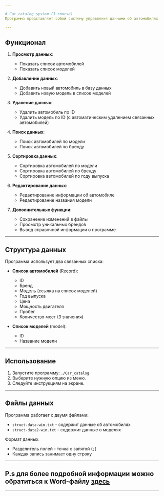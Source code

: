 ```yaml
---

# Сar_catalog_system (1 course)
Программа представляет собой систему управления данными об автомобилях. Она позволяет добавлять, удалять, редактировать, искать и сортировать записи об автомобилях, а также управлять моделями автомобилей.

---
```


## Функционал

1. **Просмотр данных**:
   - Показать список автомобилей
   - Показать список моделей

2. **Добавление данных**:
   - Добавить новый автомобиль в базу данных
   - Добавить новую модель в список моделей

3. **Удаление данных**:
   - Удалить автомобиль по ID
   - Удалить модель по ID (с автоматическим удалением связанных автомобилей)

4. **Поиск данных**:
   - Поиск автомобилей по модели
   - Поиск автомобилей по бренду

5. **Сортировка данных**:
   - Сортировка автомобилей по модели
   - Сортировка автомобилей по бренду
   - Сортировка автомобилей по году выпуска

6. **Редактирование данных**:
   - Редактирование информации об автомобиле
   - Редактирование названия модели

7. **Дополнительные функции**:
   - Сохранение изменений в файлы
   - Просмотр уникальных брендов
   - Вывод справочной информации о программе
---

## Структура данных

Программа использует два связанных списка:
- **Список автомобилей** (Record):
  - ID
  - Бренд
  - Модель (ссылка на список моделей)
  - Год выпуска
  - Цена
  - Мощность двигателя
  - Пробег
  - Количество мест (3 значения)

- **Список моделей** (model):
  - ID
  - Название модели

---

## Использование

1. Запустите программу: `./Car_catalog`
2. Выберите нужную опцию из меню.
3. Следуйте инструкциям на экране.

---

## Файлы данных

Программа работает с двумя файлами:
- `struct-data-win.txt` - содержит данные об автомобилях
- `struct-data2-win.txt` - содержит данные о моделях

Формат данных:
- Разделитель полей - точка с запятой (`;`)
- Каждая запись занимает одну строку

---

## P.s для более подробной информации можно обратиться к Word-файлу [здесь](https://github.com/Skraipy/car_catalog_system-1-course-/tree/main/Doc)

---
